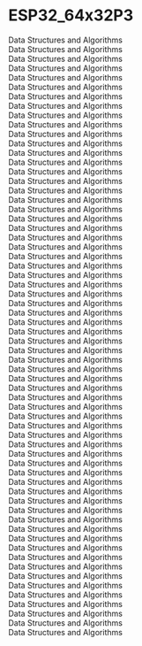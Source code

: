# ESP32_64x32P3
Data Structures and Algorithms <br/>
Data Structures and Algorithms <br/>
Data Structures and Algorithms <br/>
Data Structures and Algorithms <br/>
Data Structures and Algorithms <br/>
Data Structures and Algorithms <br/>
Data Structures and Algorithms <br/>
Data Structures and Algorithms <br/>
Data Structures and Algorithms <br/>
Data Structures and Algorithms <br/>
Data Structures and Algorithms <br/>
Data Structures and Algorithms <br/>
Data Structures and Algorithms <br/>
Data Structures and Algorithms <br/>
Data Structures and Algorithms <br/>
Data Structures and Algorithms <br/>
Data Structures and Algorithms <br/>
Data Structures and Algorithms <br/>
Data Structures and Algorithms <br/>
Data Structures and Algorithms <br/>
Data Structures and Algorithms <br/>
Data Structures and Algorithms <br/>
Data Structures and Algorithms <br/>
Data Structures and Algorithms <br/>
Data Structures and Algorithms <br/>
Data Structures and Algorithms <br/>
Data Structures and Algorithms <br/>
Data Structures and Algorithms <br/>
Data Structures and Algorithms <br/>
Data Structures and Algorithms <br/>
Data Structures and Algorithms <br/>
Data Structures and Algorithms <br/>
Data Structures and Algorithms <br/>
Data Structures and Algorithms <br/>
Data Structures and Algorithms <br/>
Data Structures and Algorithms <br/>
Data Structures and Algorithms <br/>
Data Structures and Algorithms <br/>
Data Structures and Algorithms <br/>
Data Structures and Algorithms <br/>
Data Structures and Algorithms <br/>
Data Structures and Algorithms <br/>
Data Structures and Algorithms <br/>
Data Structures and Algorithms <br/>
Data Structures and Algorithms <br/>
Data Structures and Algorithms <br/>
Data Structures and Algorithms <br/>
Data Structures and Algorithms <br/>
Data Structures and Algorithms <br/>
Data Structures and Algorithms <br/>
Data Structures and Algorithms <br/>
Data Structures and Algorithms <br/>
Data Structures and Algorithms <br/>
Data Structures and Algorithms <br/>
Data Structures and Algorithms <br/>
Data Structures and Algorithms <br/>
Data Structures and Algorithms <br/>
Data Structures and Algorithms <br/>
Data Structures and Algorithms <br/>
Data Structures and Algorithms <br/>
Data Structures and Algorithms <br/>
Data Structures and Algorithms <br/>
Data Structures and Algorithms <br/>
Data Structures and Algorithms <br/>
